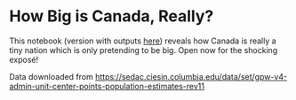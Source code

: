 # How Big is Canada, Really?

This notebook (version with outputs [here](https://joshuaoreilly.com/Projects/population.html)) reveals how Canada is really a tiny nation which is only pretending to be big.
Open now for the shocking exposé!

Data downloaded from https://sedac.ciesin.columbia.edu/data/set/gpw-v4-admin-unit-center-points-population-estimates-rev11
